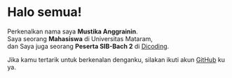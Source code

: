 # Halo semua! 

Perkenalkan nama saya **Mustika Anggrainin**.\
Saya seorang **Mahasiswa** di Universitas Mataram,\
dan Saya juga seorang **Peserta SIB-Bach 2** di [Dicoding](https://www.dicoding.com/).

Jika kamu tertarik untuk berkenalan denganku, silakan ikuti akun [GitHub](https://www.github/Mustika2005) ku ya.
